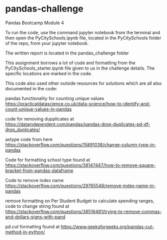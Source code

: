 # pandas-challenge
Pandas Bootcamp Module 4

To run the code, use the command jupyter notebook from the terminal and then open the PyCitySchools.ipynb file, located in the PyCitySchools folder of the repo, from your jupyter notebook.

The written report is located in the pandas_challenge folder

This assignment borrows a lot of code and formatting from the PyCitySchools_starter.ipynb file given to us in the challenge details. The specific locations are marked in the code.

This code also used other outside resources for solutions which are all also documented in the code:

pandas functionality for counting unique values
https://practicaldatascience.co.uk/data-science/how-to-identify-and-count-unique-values-in-pandas

code for removing dupplicates at
https://dataindependent.com/pandas/pandas-drop-duplicates-pd-df-drop_duplicates/

astype code from here
https://stackoverflow.com/questions/15891038/change-column-type-in-pandas

Code for formatting school type found at
https://stackoverflow.com/questions/38147447/how-to-remove-square-bracket-from-pandas-dataframe

Code to remove index name
https://stackoverflow.com/questions/29765548/remove-index-name-in-pandas

remove formatting on Per Student Budget to calculate spending ranges, code to change string found at
https://stackoverflow.com/questions/38516481/trying-to-remove-commas-and-dollars-signs-with-pand

pd.cut formatting found at
https://www.geeksforgeeks.org/pandas-cut-method-in-python/